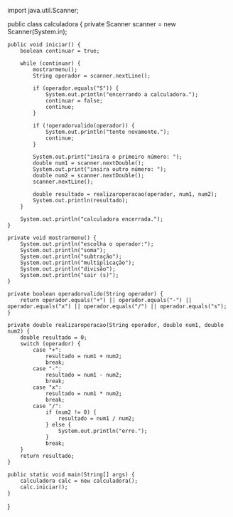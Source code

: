 import java.util.Scanner;

public class calculadora {
    private Scanner scanner = new Scanner(System.in);

    public void iniciar() {
        boolean continuar = true;

        while (continuar) {
            mostrarmenu();
            String operador = scanner.nextLine();

            if (operador.equals("S")) {
                System.out.println("encerrando a calculadora.");
                continuar = false;
                continue;
            }

            if (!operadorvalido(operador)) {
                System.out.println("tente novamente.");
                continue;
            }

            System.out.print("insira o primeiro número: ");
            double num1 = scanner.nextDouble();
            System.out.print("insira outro número: ");
            double num2 = scanner.nextDouble();
            scanner.nextLine(); 

            double resultado = realizaroperacao(operador, num1, num2);
            System.out.println(resultado);
        }

        System.out.println("calculadora encerrada.");
    }

    private void mostrarmenu() {
        System.out.println("escolha o operador:");
        System.out.println("soma");
        System.out.println("subtração");
        System.out.println("multiplicação");
        System.out.println("divisão");
        System.out.println("sair (s)");
    }

    private boolean operadorvalido(String operador) {
        return operador.equals("+") || operador.equals("-") || operador.equals("x") || operador.equals("/") || operador.equals("s");
    }

    private double realizaroperacao(String operador, double num1, double num2) {
        double resultado = 0;
        switch (operador) {
            case "+":
                resultado = num1 + num2;
                break;
            case "-":
                resultado = num1 - num2;
                break;
            case "x":
                resultado = num1 * num2;
                break;
            case "/":
                if (num2 != 0) {
                    resultado = num1 / num2;
                } else {
                    System.out.println("erro.");
                }
                break;
        }
        return resultado;
    }

    public static void main(String[] args) {
        calculadora calc = new calculadora();
        calc.iniciar();
    }
}
